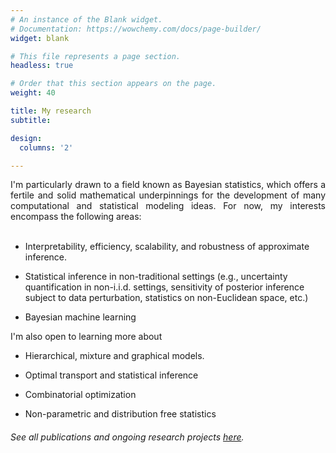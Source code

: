```yaml
---
# An instance of the Blank widget.
# Documentation: https://wowchemy.com/docs/page-builder/
widget: blank

# This file represents a page section.
headless: true

# Order that this section appears on the page.
weight: 40

title: My research
subtitle:

design:
  columns: '2'

---
```


<div style='text-align: justify'>
I'm particularly drawn to a field known as Bayesian statistics, which offers a fertile and solid mathematical underpinnings for the development of many computational and statistical modeling ideas. For now,  my interests encompass the following areas: 
<br><br>
</div>

* Interpretability, efficiency, scalability, and robustness of approximate inference.

* Statistical inference in non-traditional settings (e.g., uncertainty quantification in non-i.i.d. settings, sensitivity of posterior inference subject to data perturbation, statistics on non-Euclidean space, etc.)

* Bayesian machine learning

I'm also open to learning more about 

* Hierarchical, mixture and graphical models.

* Optimal transport and statistical inference

* Combinatorial optimization

* Non-parametric and distribution free statistics

###### See all publications and ongoing research projects [here](./publications/).